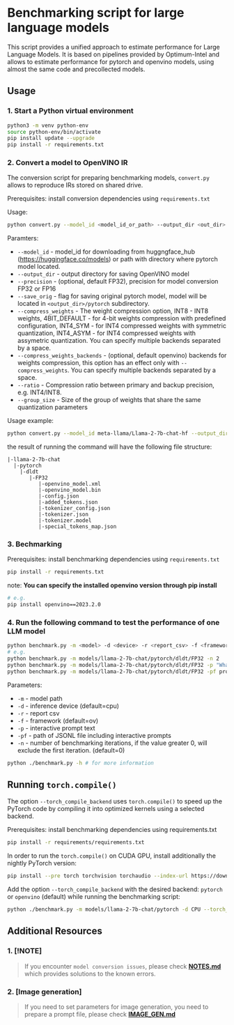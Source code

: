 # Benchmarking script for large language models

This script provides a unified approach to estimate performance for Large Language Models.
It is based on pipelines provided by Optimum-Intel and allows to estimate performance for
pytorch and openvino models, using almost the same code and precollected models.

## Usage 

### 1. Start a Python virtual environment
   
``` bash
python3 -m venv python-env
source python-env/bin/activate
pip install update --upgrade
pip install -r requirements.txt
```
### 2. Convert a model to OpenVINO IR
   
The conversion script for preparing benchmarking models,
`convert.py` allows to reproduce IRs stored on shared drive.

Prerequisites:
install conversion dependencies using `requirements.txt`

Usage:

```bash
python convert.py --model_id <model_id_or_path> --output_dir <out_dir>
```

Paramters:
* `--model_id` - model_id for downloading from huggngface_hub (https://huggingface.co/models) or path with directory where pytorch model located.
* `--output_dir` - output directory for saving OpenVINO model
* `--precision` - (optional, default FP32), precision for model conversion FP32 or FP16
* `--save_orig` - flag for saving original pytorch model, model will be located in `<output_dir>/pytorch` subdirectory.
* `--compress_weights` - The weight compression option, INT8 - INT8 weights, 4BIT_DEFAULT - for 4-bit weights compression with predefined configuration, INT4_SYM - for INT4 compressed weights with symmetric quantization, INT4_ASYM - for INT4 compressed weights with assymetric quantization. You can specify multiple backends separated by a space.
* `--compress_weights_backends` - (optional, default openvino) backends for weights compression, this option has an effect only with `--compress_weights`. You can specify multiple backends separated by a space.
* `--ratio` - Compression ratio between primary and backup precision, e.g. INT4/INT8.
* `--group_size` - Size of the group of weights that share the same quantization parameters

Usage example:
```bash
python convert.py --model_id meta-llama/Llama-2-7b-chat-hf --output_dir models/llama-2-7b-chat
```

the result of running the command will have the following file structure:

    |-llama-2-7b-chat
      |-pytorch
        |-dldt
           |-FP32
              |-openvino_model.xml
              |-openvino_model.bin
              |-config.json
              |-added_tokens.json
              |-tokenizer_config.json
              |-tokenizer.json
              |-tokenizer.model
              |-special_tokens_map.json

### 3. Bechmarking

Prerequisites:
install benchmarking dependencies using `requirements.txt`

``` bash
pip install -r requirements.txt
```
note: **You can specify the installed openvino version through pip install**
``` bash
# e.g. 
pip install openvino==2023.2.0
```

### 4. Run the following command to test the performance of one LLM model
``` bash
python benchmark.py -m <model> -d <device> -r <report_csv> -f <framework> -p <prompt text> -n <num_iters>
# e.g.
python benchmark.py -m models/llama-2-7b-chat/pytorch/dldt/FP32 -n 2
python benchmark.py -m models/llama-2-7b-chat/pytorch/dldt/FP32 -p "What is openvino?" -n 2
python benchmark.py -m models/llama-2-7b-chat/pytorch/dldt/FP32 -pf prompts/llama-2-7b-chat_l.jsonl -n 2
```
Parameters:
* `-m` - model path
* `-d` - inference device (default=cpu)
* `-r` - report csv
* `-f` - framework (default=ov)
* `-p` - interactive prompt text
* `-pf` - path of JSONL file including interactive prompts
* `-n` - number of benchmarking iterations, if the value greater 0, will exclude the first iteration. (default=0)

``` bash
python ./benchmark.py -h # for more information
```

## Running `torch.compile()`

The option `--torch_compile_backend` uses `torch.compile()` to speed up
the PyTorch code by compiling it into optimized kernels using a selected backend.

Prerequisites: install benchmarking dependencies using requirements.txt

``` bash
pip install -r requirements/requirements.txt
```

In order to run the `torch.compile()` on CUDA GPU, install additionally the nightly PyTorch version:

```bash
pip install --pre torch torchvision torchaudio --index-url https://download.pytorch.org/whl/nightly/cu118
```

Add the option `--torch_compile_backend` with the desired backend: `pytorch` or `openvino` (default) while running the benchmarking script:

```bash
python ./benchmark.py -m models/llama-2-7b-chat/pytorch -d CPU --torch_compile_backend openvino
```

## Additional Resources
### 1. [!NOTE]
> If you encounter `model conversion issues`, please check **[NOTES.md](./doc/NOTES.md)** which provides solutions to the known errors.
### 2. [Image generation]
> If you need to set parameters for image generation, you need to prepare a prompt file, please check **[IMAGE_GEN.md](./doc/IMAGE_GEN.md)**